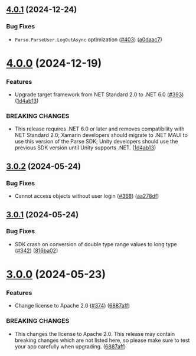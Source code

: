 ## [4.0.1](https://github.com/parse-community/Parse-SDK-dotNET/compare/4.0.0...4.0.1) (2024-12-24)


### Bug Fixes

* `Parse.ParseUser.LogOutAsync` optimization ([#403](https://github.com/parse-community/Parse-SDK-dotNET/issues/403)) ([a0daac7](https://github.com/parse-community/Parse-SDK-dotNET/commit/a0daac7722311735ccbe59b33e0a8c3195d42433))

# [4.0.0](https://github.com/parse-community/Parse-SDK-dotNET/compare/3.0.2...4.0.0) (2024-12-19)


### Features

* Upgrade target framework from NET Standard 2.0 to .NET 6.0 ([#393](https://github.com/parse-community/Parse-SDK-dotNET/issues/393)) ([1d4ab13](https://github.com/parse-community/Parse-SDK-dotNET/commit/1d4ab1339a8b49a6ac406c66bb697fe17c6726b5))


### BREAKING CHANGES

* This release requires .NET 6.0 or later and removes compatibility with NET Standard 2.0; Xamarin developers should migrate to .NET MAUI to use this version of the Parse SDK; Unity developers should use the previous SDK version until Unity supports .NET. ([1d4ab13](1d4ab13))

## [3.0.2](https://github.com/parse-community/Parse-SDK-dotNET/compare/3.0.1...3.0.2) (2024-05-24)


### Bug Fixes

* Cannot access objects without user login ([#368](https://github.com/parse-community/Parse-SDK-dotNET/issues/368)) ([aa278df](https://github.com/parse-community/Parse-SDK-dotNET/commit/aa278df8147516a2ff8a95e1fa0f5f7972c63cc4))

## [3.0.1](https://github.com/parse-community/Parse-SDK-dotNET/compare/3.0.0...3.0.1) (2024-05-24)


### Bug Fixes

* SDK crash on conversion of double type range values to long type ([#342](https://github.com/parse-community/Parse-SDK-dotNET/issues/342)) ([816ba02](https://github.com/parse-community/Parse-SDK-dotNET/commit/816ba02fa3765e01825da741cedb377eb53c97f6))

# [3.0.0](https://github.com/parse-community/Parse-SDK-dotNET/compare/2.0.0...3.0.0) (2024-05-23)


### Features

* Change license to Apache 2.0 ([#374](https://github.com/parse-community/Parse-SDK-dotNET/issues/374)) ([6887aff](https://github.com/parse-community/Parse-SDK-dotNET/commit/6887affb8f30683d47fdfaf00ccf8207576d3477))


### BREAKING CHANGES

* This changes the license to Apache 2.0. This release may contain breaking changes which are not listed here, so please make sure to test your app carefully when upgrading. ([6887aff](6887aff))
